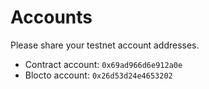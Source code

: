 # Accounts

Please share your testnet account addresses.

- Contract account: `0x69ad966d6e912a0e`
- Blocto account: `0x26d53d24e4653202`